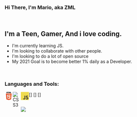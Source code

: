 ### Hi There, I'm Mario, aka ZML

<br>

## I'm a Teen, Gamer, And i love coding.

- I'm currently learning JS.
- I'm looking to collaborate with other people.
- I'm looking to do a lot of open source
- My 2021 Goal is to become better 1% daily as a Developer.

<br>

### Languages and Tools:

[<img align="left" alt="HTML5" width="26px" src="https://raw.githubusercontent.com/github/explore/80688e429a7d4ef2fca1e82350fe8e3517d3494d/topics/html/html.png">]
[<img align="left" alt="CSS3" width="26px" src="https:/raw.githubusercontent.com/github/explore/80688e429a7d4ef2fca1e82350fe8e3517d3494d/topics/css/css.png">]
[<img align="left" alt="JavaScript" width="26px" src="https://raw.githubusercontent.com/github/explore/80688e429a7d4ef2ca1e82350fe8e3517d349d/topics/javascript/javascript.png">]

<br>
<img src="[![Anurag's github stats](https://github-readme-stats.vercel.app/api?username=anuraghazra)](https://github.com/anuraghazra/github-readme-stats)">
